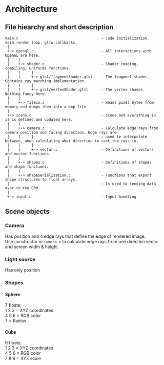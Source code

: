 # Architecture

## File hiearchy and short description
```
main.c                                      - Code initialization, main render loop, glfw callbacks.
 |
 +-> opengl.c                               - All interactions with OpenGL are here.
 |    |
 |    +-> shader.c                          - Shader reading, compiling, uniforms functions.
 |    |     |                               
 |    |     +-> glsl/fragmentShader.glsl    - The fragment shader. Contains ray marching implementation.
 |    |     |                               
 |    |     +-> glsl/vertexShader.glsl      - The vertex shader. Nothing fancy here.
 |    |                                     
 |    +-> fileio.c                          - Reads pixel bytes from memory and dumps them into a bmp file
 |
 +-> scene.c                                - Scene and everything in it is defined and updated here.
 |    |
 |    +-> camera.c                          - Calculate edge rays from camera position and facing direction. Edge rays are
 |    |     |                               - used to interpolate between, when calculating what direction to cast the rays in.
 |    |     |
 |    |     +-> vector.c                    - Definitions of vectors and vector functions.
 |    |
 |    +-> shapes.c                          - Definitions of shapes and shape functions.
 |    |
 |    +-> shapeSerialization.c              - Functions that export shape structures to float arrays.
 |                                          - Is used to sending data over to the GPU.
 |
 +-> input.c                                - Input handling
```
## Scene objects

### Camera

Has position and 4 edge rays that define the edge of rendered image.  
Use constructor in `camera.c` to calculate edge rays from one direction vector and screen width & height

### Light source

Has only position

### Shapes

#### Sphere

7 floats;  
1 2 3 = XYZ coordinates  
4 5 6 = RGB color  
7 = Radius  

#### Cube

9 floats;  
1 2 3 = XYZ coordinates  
4 5 6 = RGB color  
7 8 9 = XYZ scale  
